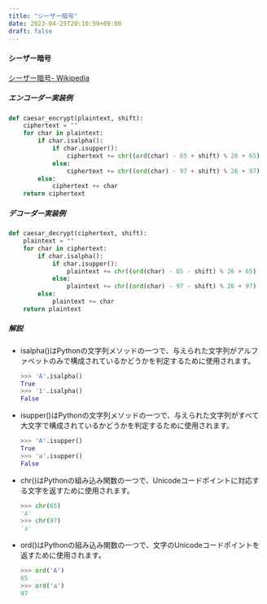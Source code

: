 ```yaml
---
title: "シーザー暗号"
date: 2023-04-25T20:10:59+09:00
draft: false
---
```


#### シーザー暗号

[シーザー暗号- Wikipedia](https://ja.wikipedia.org/wiki/%E3%82%B7%E3%83%BC%E3%82%B6%E3%83%BC%E6%9A%97%E5%8F%B7)

##### エンコーダー実装例

```python
def caesar_encrypt(plaintext, shift):
    ciphertext = ""
    for char in plaintext:
        if char.isalpha():
            if char.isupper():
                ciphertext += chr((ord(char) - 65 + shift) % 26 + 65)
            else:
                ciphertext += chr((ord(char) - 97 + shift) % 26 + 97)
        else:
            ciphertext += char
    return ciphertext
```

##### デコーダー実装例

```python
def caesar_decrypt(ciphertext, shift):
    plaintext = ""
    for char in ciphertext:
        if char.isalpha():
            if char.isupper():
                plaintext += chr((ord(char) - 65 - shift) % 26 + 65)
            else:
                plaintext += chr((ord(char) - 97 - shift) % 26 + 97)
        else:
            plaintext += char
    return plaintext
```

##### 解説

- isalpha()はPythonの文字列メソッドの一つで、与えられた文字列がアルファベットのみで構成されているかどうかを判定するために使用されます。
    ```python
    >>> 'A'.isalpha()
    True
    >>> '1'.isalpha()
    False
    ```

- isupper()はPythonの文字列メソッドの一つで、与えられた文字列がすべて大文字で構成されているかどうかを判定するために使用されます。
    ```python
    >>> 'A'.isupper()
    True
    >>> 'a'.isupper()
    False
    ```

- chr()はPythonの組み込み関数の一つで、Unicodeコードポイントに対応する文字を返すために使用されます。
    ```python
    >>> chr(65)
    'A'
    >>> chr(97)
    'a'
    ```

- ord()はPythonの組み込み関数の一つで、文字のUnicodeコードポイントを返すために使用されます。
    ```python
    >>> ord('A')
    65
    >>> ord('a')
    97
    ```

